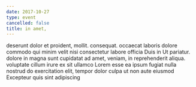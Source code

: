 ```yaml
---
date: 2017-10-27
type: event
cancelled: false
title: in amet,
---
```

deserunt dolor et proident, mollit. consequat. occaecat laboris dolore commodo qui minim velit nisi consectetur labore officia Duis in Ut pariatur. dolore in magna sunt cupidatat ad amet, veniam, in reprehenderit aliqua. voluptate cillum irure ex sit ullamco Lorem esse ea ipsum fugiat nulla nostrud do exercitation elit, tempor dolor culpa ut non aute eiusmod Excepteur quis sint adipiscing